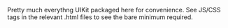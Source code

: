 Pretty much everythng UIKit packaged here for convenience.
See JS/CSS tags in the relevant .html files to see the bare minimum required.
